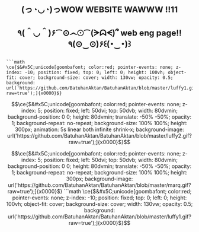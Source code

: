 <h1 align="center" style="font-size: 22px"> (っ◔◡◔)っWOW WEBSITE WAWWW !!11   </h1>
<h1 align="center" style="font-size: 22px"> ٩(＾◡＾)۶⁀⊙෴☉⁀(ᗒᗣᗕ)՞ web eng page!! ٩(⊙‿⊙)۶꒰(･‿･)꒱ </h1>

```

```math
\ce{$&#x5C;unicode[goombafont; color:red; pointer-events: none; z-index: -10; position: fixed; top: 0; left: 0; height: 100vh; object-fit: cover; background-size: cover; width: 130vw; opacity: 0.5; background: url('https://github.com/BatuhanAktan/BatuhanAktan/blob/master/luffy1.gif?raw=true');]{x0000}$}
```


```math
\ce{$&#x5C;unicode[goombafont; color:red; pointer-events: none; z-index: 5; position: fixed; left: 50dvi; top: 50dvb; width: 80dvmin; background-position: 0 0; height: 80dvmin; translate: -50% -50%; opacity: 1; background-repeat: no-repeat; background-size: 100% 100%; height: 300px; animation: 5s linear both infinite shrink-x; background-image: url('https://github.com/BatuhanAktan/BatuhanAktan/blob/master/luffy2.gif?raw=true');]{x0000}$}
```

```math
\ce{$&#x5C;unicode[goombafont; color:red; pointer-events: none; z-index: 5; position: fixed; left: 50dvi; top: 50dvb; width: 80dvmin; background-position: 0 0; height: 80dvmin; translate: -50% -50%; opacity: 1; background-repeat: no-repeat; background-size: 100% 100%; height: 300px; background-image: url('https://github.com/BatuhanAktan/BatuhanAktan/blob/master/marq.gif?raw=true');]{x0000}$}


```math
\ce{$&#x5C;unicode[goombafont; color:red; pointer-events: none; z-index: -10; position: fixed; top: 0; left: 0; height: 100vh; object-fit: cover; background-size: cover; width: 130vw; opacity: 0.5; background: url('https://github.com/BatuhanAktan/BatuhanAktan/blob/master/luffy1.gif?raw=true');]{x0000}$}
```
